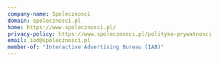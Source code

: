 ```yaml
---
company-name: Spolecznosci
domain: spolecznosci.pl
home: https://www.spolecznosci.pl/
privacy-policy: https://www.spolecznosci.pl/polityka-prywatnosci
email: iod@spolecznosci.pl
member-of: "Interactive Advertising Bureau (IAB)"
---
```




